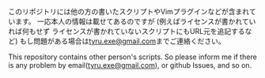 このリポジトリには他の方の書いたスクリプトやVimプラグインなどが含まれています。
一応本人の情報は載せてあるのですが
(例えばライセンスが書かれていれば何もせず
ライセンスが書かれていないスクリプトにもURL元を追記するなど)
もし問題がある場合は<tyru.exe@gmail.com>までご連絡ください。

This repository contains other person's scripts.
So please inform me if there is any problem
by email(<tyru.exe@gmail.com>), or github Issues, and so on.
